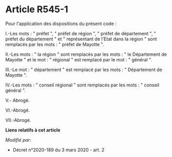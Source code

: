 # Article R545-1

Pour l'application des dispositions du présent code :

I.-Les mots : " préfet ", " préfet de région ", " préfet de département ", " préfet du département " et " représentant de
l'Etat dans la région " sont remplacés par les mots : " préfet de Mayotte ".

II.-Les mots : " la région " sont remplacés par les mots : " le Département de Mayotte " et le mot : " régional " est
remplacé par le mot : " général ".

III.-Le mot : " département " est remplacé par les mots : " Département de Mayotte ".

IV.-Les mots : " conseil régional " sont remplacés par les mots : " conseil général ".

V.- Abrogé.

VI.-Abrogé.

VII.-Abrogé.

**Liens relatifs à cet article**

_Modifié par_:

  - Décret n°2020-189 du 3 mars 2020 - art. 2
